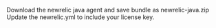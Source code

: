 Download the newrelic java agent and save bundle as newrelic-java.zip
Update the newrelic.yml to include your license key.
